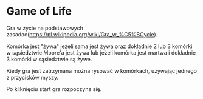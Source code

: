 # Game of Life
Gra w życie na podstawowych zasadac(https://pl.wikipedia.org/wiki/Gra_w_%C5%BCycie). 

Komórka jest "żywa" jeżeli sama jest żywa oraz dokładnie 2 lub 3 komórki w sąsiedztwie Moore'a jest żywa lub jeżeli komórka jest martwa i dokładnie 3 komórki w sąsiedztwie są żywe.

Kiedy gra jest zatrzymana można rysować w komórkach, używając jednego z przycisków myszy.

Po kliknięciu start gra rozpoczyna się.